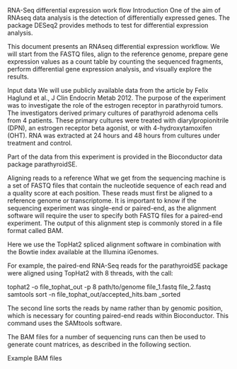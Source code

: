 RNA-Seq differential expression work flow
Introduction
One of the aim of RNAseq data analysis is the detection of differentially expressed genes. The package DESeq2 provides methods to test for differential expression analysis.

This document presents an RNAseq differential expression workflow. We will start from the FASTQ files, align to the reference genome, prepare gene expression values as a count table by counting the sequenced fragments, perform differential gene expression analysis, and visually explore the results.

Input data
We will use publicly available data from the article by Felix Haglund et al., J Clin Endocrin Metab 2012. The purpose of the experiment was to investigate the role of the estrogen receptor in parathyroid tumors. The investigators derived primary cultures of parathyroid adenoma cells from 4 patients. These primary cultures were treated with diarylpropionitrile (DPN), an estrogen receptor beta agonist, or with 4-hydroxytamoxifen (OHT). RNA was extracted at 24 hours and 48 hours from cultures under treatment and control.

Part of the data from this experiment is provided in the Bioconductor data package parathyroidSE.

Aligning reads to a reference
What we get from the sequencing machine is a set of FASTQ files that contain the nucleotide sequence of each read and a quality score at each position. These reads must first be aligned to a reference genome or transcriptome. It is important to know if the sequencing experiment was single-end or paired-end, as the alignment software will require the user to specify both FASTQ files for a paired-end experiment. The output of this alignment step is commonly stored in a file format called BAM.

Here we use the TopHat2 spliced alignment software in combination with the Bowtie index available at the Illumina iGenomes.

For example, the paired-end RNA-Seq reads for the parathyroidSE package were aligned using TopHat2 with 8 threads, with the call:

 tophat2 -o file_tophat_out -p 8 path/to/genome file_1.fastq file_2.fastq samtools sort -n file_tophat_out/accepted_hits.bam _sorted 

The second line sorts the reads by name rather than by genomic position, which is necessary for counting paired-end reads within Bioconductor. This command uses the SAMtools software.

The BAM files for a number of sequencing runs can then be used to generate count matrices, as described in the following section.

Example BAM files
